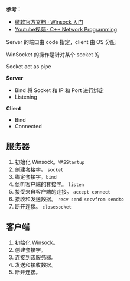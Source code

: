 **参考：**
- [微软官方文档 · Winsock 入门](https://learn.microsoft.com/zh-cn/windows/win32/winsock/getting-started-with-winsock)
- [Youtube视频 · C++ Network Programming](https://www.youtube.com/watch?v=gntyAFoZp-E)

Server 的端口由 code 指定，client 由 OS 分配

WinSocket 的操作是针对某个 socket 的

Socket act as pipe

**Server**

- Bind
  将 Socket 和 IP 和 Port 进行绑定
- Listening
  
**Client**
- Bind
- Connected

## 服务器

1. 初始化 Winsock。`WASStartup`
2. 创建套接字。 `socket`
3. 绑定套接字。`bind`
4. 侦听客户端的套接字。 `listen`
5. 接受来自客户端的连接。 `accept connect`
6. 接收和发送数据。 `recv send secvfrom sendto`
7. 断开连接。 `closesocket`

## 客户端

1. 初始化 Winsock。
2. 创建套接字。
3. 连接到该服务器。
4. 发送和接收数据。
5. 断开连接。